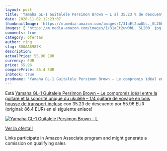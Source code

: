 ```yaml
---
layout: post
title: 'Yamaha GL-1 Guitalele Persimon Brown – L al 35.23 % de descuento'
date: 2020-11-02 12:23:07
thumbnailImage: 'https://m.media-amazon.com/images/I/31aEt2uw0bL._SL200_.jpg'
images: [ 'https://m.media-amazon.com/images/I/31aEt2uw0bL._SL200_.jpg' ]
comments: true
category: ofertas
author: ring
slug: B00AA6987K
description:
actualPrice: 55.96 EUR
currency: EUR
price: 55.96
comparePrice: 86.4 EUR
inStock: true
prodname: 'Yamaha GL-1 Guitalele Persimon Brown – Le compromis idéal entre la guitare et la sonorité unique du ukulélé – 1/4 guitare de voyage en bois  housse de transport incluse'
---
```


Está [Yamaha GL-1 Guitalele Persimon Brown – Le compromis idéal entre la guitare et la sonorité unique du ukulélé – 1/4 guitare de voyage en bois  housse de transport incluse](https://www.amazon.fr/dp/B00AA6987K/?tag=tolees0d-21) con 35.23 de descuento por 55.96 EUR (original: 86.4 EUR) en el siguiente enlace!

[![Yamaha GL-1 Guitalele Persimon Brown – L](https://m.media-amazon.com/images/I/31aEt2uw0bL._SL200_.jpg)](https://www.amazon.fr/dp/B00AA6987K/?tag=tolees0d-21)

[Ver la oferta!!](https://www.amazon.fr/dp/B00AA6987K/?tag=tolees0d-21)

Links participate in Amazon Associate program and might generate a comission on qualifying sales


